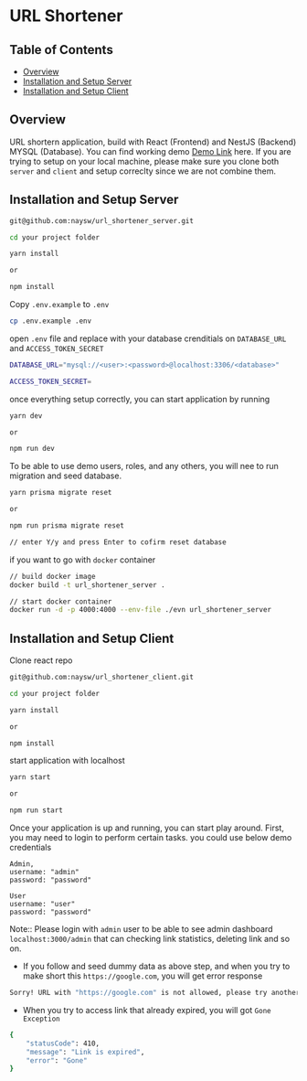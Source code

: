 # URL Shortener

## Table of Contents

- [Overview](#overview)
- [Installation and Setup Server](#installation-and-setup-server)
- [Installation and Setup Client](#installation-and-setup-client)

## Overview

URL shortern application, build with React (Frontend) and NestJS (Backend) MYSQL (Database). You can find working demo [Demo Link](https://xdea.lyr.id) here. If you are trying to setup on your local machine, please make sure you clone both `server` and `client` and setup correclty since we are not combine them.

## Installation and Setup Server

```bash
git@github.com:naysw/url_shortener_server.git
```

```bash
cd your project folder
```

```bash
yarn install

or

npm install
```

Copy `.env.example` to `.env`

```bash
cp .env.example .env
```

open `.env` file and replace with your database crenditials on `DATABASE_URL` and `ACCESS_TOKEN_SECRET`

```bash
DATABASE_URL="mysql://<user>:<password>@localhost:3306/<database>"

ACCESS_TOKEN_SECRET=
```

once everything setup correctly, you can start application by running

```bash
yarn dev

or

npm run dev
```

To be able to use demo users, roles, and any others, you will nee to run migration and seed database.

```bash
yarn prisma migrate reset

or

npm run prisma migrate reset

// enter Y/y and press Enter to cofirm reset database
```

if you want to go with `docker` container

```bash
// build docker image
docker build -t url_shortener_server .

// start docker container
docker run -d -p 4000:4000 --env-file ./evn url_shortener_server
```

## Installation and Setup Client

Clone react repo

```bash
git@github.com:naysw/url_shortener_client.git
```

```bash
cd your project folder
```

```bash
yarn install

or

npm install
```

start application with localhost

```bash
yarn start

or

npm run start
```

Once your application is up and running, you can start play around. First, you may need to login to perform certain tasks. you could use below demo credentials

```
Admin,
username: "admin"
password: "password"

User
username: "user"
password: "password"
```

Note:: Please login with `admin` user to be able to see admin dashboard `localhost:3000/admin` that can checking link statistics, deleting link and so on.

- If you follow and seed dummy data as above step, and when you try to make short this `https://google.com`, you will get error response

```bash
Sorry! URL with "https://google.com" is not allowed, please try another one
```

- When you try to access link that already expired, you will got `Gone Exception`

```bash
{
    "statusCode": 410,
    "message": "Link is expired",
    "error": "Gone"
}

```
